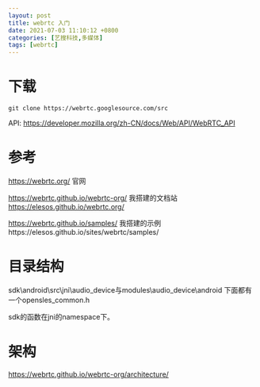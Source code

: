 ```yaml
---
layout: post
title: webrtc 入门
date: 2021-07-03 11:10:12 +0800
categories: [艺搜科技,多媒体]
tags: [webrtc]
---
```


# 下载

```
git clone https://webrtc.googlesource.com/src
```

API:  https://developer.mozilla.org/zh-CN/docs/Web/API/WebRTC_API

# 参考

https://webrtc.org/  官网

https://webrtc.github.io/webrtc-org/   我搭建的文档站 https://elesos.github.io/webrtc.org/

https://webrtc.github.io/samples/       我搭建的示例https://elesos.github.io/sites/webrtc/samples/



# 目录结构

sdk\android\src\jni\audio_device与modules\audio_device\android 下面都有一个opensles_common.h

sdk的函数在jni的namespace下。



# 架构

https://webrtc.github.io/webrtc-org/architecture/

